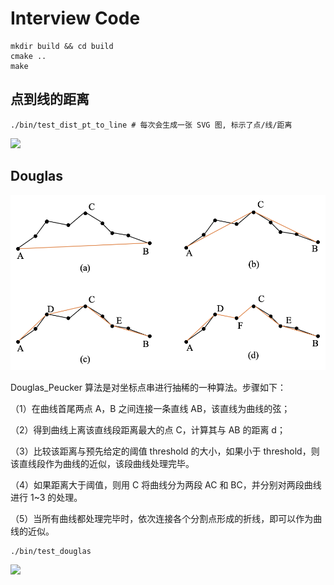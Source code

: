 # Interview Code

```shell
mkdir build && cd build
cmake ..
make
```

## 点到线的距离

```shell
./bin/test_dist_pt_to_line # 每次会生成一张 SVG 图, 标示了点/线/距离
```

![](img/1544757779154.svg.png)

## Douglas

![](img/image2018-11-13_15-37-47.png)

Douglas_Peucker 算法是对坐标点串进行抽稀的一种算法。步骤如下：


（1）在曲线首尾两点 A，B 之间连接一条直线 AB，该直线为曲线的弦；

（2）得到曲线上离该直线段距离最大的点 C，计算其与 AB 的距离 d；

（3）比较该距离与预先给定的阈值 threshold 的大小，如果小于 threshold，则该直线段作为曲线的近似，该段曲线处理完毕。

（4）如果距离大于阈值，则用 C 将曲线分为两段 AC 和 BC，并分别对两段曲线进行 1~3 的处理。

（5）当所有曲线都处理完毕时，依次连接各个分割点形成的折线，即可以作为曲线的近似。

```shell
./bin/test_douglas
```

![](img/1544757771667.svg.png)